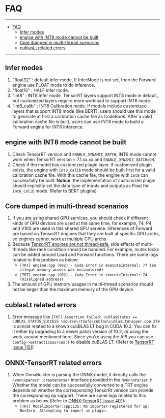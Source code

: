 # FAQ

----

- [FAQ](#faq)
  - [Infer modes](#infer-modes)
  - [engine with INT8 mode cannot be built](#engine-with-int8-mode-cannot-be-built)
  - [Core dumped in multi-thread scenarios](#core-dumped-in-multi-thread-scenarios)
  - [cublasLt related errors](#cublaslt-related-errors)

----

## Infer modes

1. "float32" : default infer mode. If InferMode is not set, then the Forward engine use FLOAT mode to do inference.
2. "float16" : HALF infer mode.
3. "int8" : INT8 infer mode. TensorRT layers support INT8 mode in default, but customized layers require more workload to support INT8 mode.
4. "int8_calib" : INT8 Calibration mode. If models include customized layers that support INT8 mode (like BERT), users should use this mode to generate at first a calibration cache file as CodeBook. After a valid calibration cache file is built, users can use INT8 mode to build a Forward engine for INT8 inference.

## engine with INT8 mode cannot be built

1. Check TensorRT version and `ENABLE_DYNAMIC_BATCH`, INT8 mode cannot work when TensorRT version < 7.1.xx.xx and `ENABLE_DYNAMIC_BATCH=ON`.
2. Check if the model has customized plugin layer. If customized plugin exists, the engine with `int8_calib` mode should be built first for a valid calibration cache file. With this cache file, the engine with `int8` can successfully be built. **Notice**: the implementation of customized plugin should explicitly set the data type of inputs and outputs as Float for `int8_calib` mode. (Refer to BERT plugins)

## Core dumped in multi-thread scenarios

1. If you are using shared GPU services, you should check if different kinds of GPU devices are used at the same time, for example, T4, P4, and V100 are used in this shared GPU service. Inferences of Forward are based on TensorRT engines that they are built at specific GPU archs, so engines cannot work at multiple GPU archs.
2. Because [TensorRT engines are not thread-safe](https://docs.nvidia.com/deeplearning/tensorrt/best-practices/index.html#thread-safety), side effects of multi-threads like race condition should be handled. For example, mutex locks can be added around Load and Forward functions. There are some logs related to this problem as below:
    - `[TRT] engine.cpp (902) - Cuda Error in executeInternal: 77 (an illegal memory access was encountered)`
    - `[TRT] engine.cpp (902) - Cuda Error in executeInternal: 74 (misaligned address)`
3. The amount of GPU memory usages in multi-thread scenarios should not be larger than the maximum memory of the GPU device.

## cublasLt related errors

1. Error message like `[TRT] Assertion failed: cublasStatus == CUBLAS_STATUS_SUCCESS \source\rtSafe\cublas\cublasLtWrapper.cpp:279` is almost related to a known cubBLAS LT bug in CUDA 10.2. You can fix it either by upgrading to a newer patch version of 10.2, or using the work-around mentioned here. Since you're using the API you can use  `config->setTacticSources()`  to disable cuBLAS LT. (Refer to [TensorRT Issue 1151](https://github.com/NVIDIA/TensorRT/issues/1151))

## ONNX-TensorRT related errors

1. When OnnxBuilder is parsing the ONNX model, it directly calls the `nvonnxparser::createParser` interface provided in the `NvOnnxParser.h`. Whether the model can be successfully converted to a TRT engine depends on whether the corresponding TensorRt version can provide the corresponding op support. There are some logs related to this problem as below (Refer to [ONNX-TensorRT Issue 401](https://github.com/onnx/onnx-tensorrt/issues/401)):
    - `[TRT] ModelImporter.cpp:135: No importer registered for op: NonZero. Attempting to import as plugin.`
